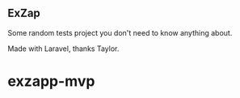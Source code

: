 ## ExZap

Some random tests project you don't need to know anything about. 

Made with Laravel, thanks Taylor.

# exzapp-mvp
